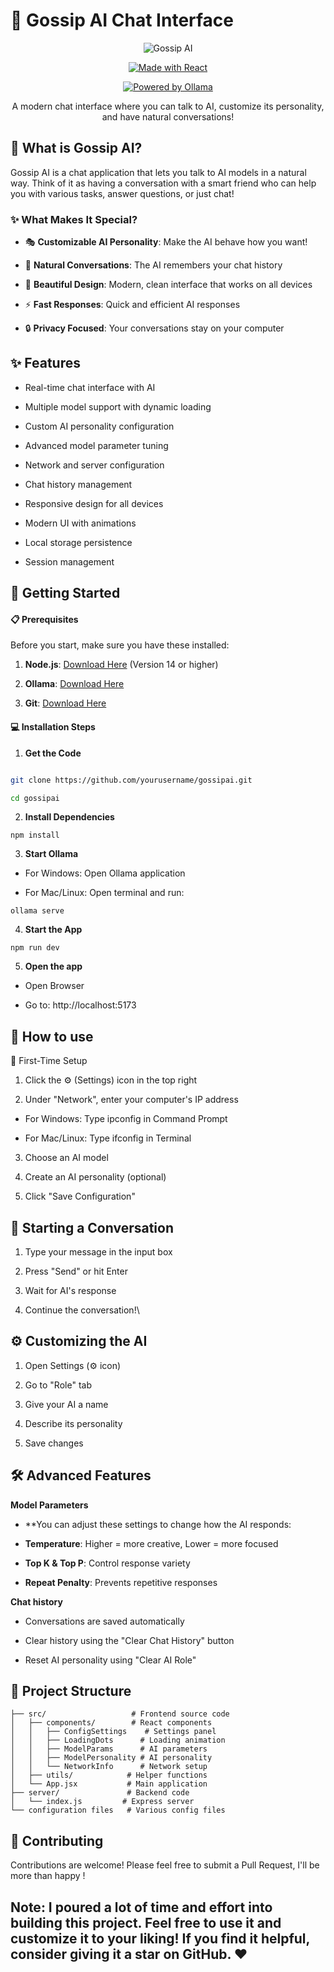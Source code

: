
# 🌊 Gossip AI Chat Interface



<div align="center">



![Gossip AI](https://img.shields.io/badge/Gossip-AI-00FFFF?style=for-the-badge)

[![Made with React](https://img.shields.io/badge/Made_with-React_18-61DAFB?style=for-the-badge&logo=react)](https://reactjs.org/)

[![Powered by Ollama](https://img.shields.io/badge/Powered_by-Ollama-black?style=for-the-badge)](https://ollama.ai/)



A modern chat interface where you can talk to AI, customize its personality, and have natural conversations!







</div>



## 🎯 What is Gossip AI?



Gossip AI is a chat application that lets you talk to AI models in a natural way. Think of it as having a conversation with a smart friend who can help you with various tasks, answer questions, or just chat!



### ✨ What Makes It Special?



- 🎭 **Customizable AI Personality**: Make the AI behave how you want!

- 💬 **Natural Conversations**: The AI remembers your chat history

- 🎨 **Beautiful Design**: Modern, clean interface that works on all devices

- ⚡ **Fast Responses**: Quick and efficient AI responses

- 🔒 **Privacy Focused**: Your conversations stay on your computer



## ✨ Features



- Real-time chat interface with AI

- Multiple model support with dynamic loading

- Custom AI personality configuration

- Advanced model parameter tuning

- Network and server configuration

- Chat history management

- Responsive design for all devices

- Modern UI with animations

- Local storage persistence

- Session management



## 🚀 Getting Started



#### 📋 Prerequisites



Before you start, make sure you have these installed:

1. **Node.js**: [Download Here](https://nodejs.org/) (Version 14 or higher)

2. **Ollama**: [Download Here](https://ollama.ai/)

3. **Git**: [Download Here](https://git-scm.com/)



#### 💻 Installation Steps



1. **Get the Code**

```bash

git clone https://github.com/yourusername/gossipai.git

cd gossipai

```

2. **Install Dependencies**

```npm install ```



3. **Start Ollama**

- For Windows: Open Ollama application

- For Mac/Linux: Open terminal and run:

```ollama serve```

4. **Start the App**

```npm run dev```

5. **Open the app**

- Open Browser

- Go to: http://localhost:5173

## 📱 How to use

🔧 First-Time Setup

1. Click the ⚙️ (Settings) icon in the top right

2. Under "Network", enter your computer's IP address

- For Windows: Type ipconfig in Command Prompt

- For Mac/Linux: Type ifconfig in Terminal



3. Choose an AI model

4. Create an AI personality (optional)

5. Click "Save Configuration"



## 💭 Starting a Conversation

1. Type your message in the input box

2. Press "Send" or hit Enter

3. Wait for AI's response

4. Continue the conversation!\



## ⚙️ Customizing the AI

1. Open Settings (⚙️ icon)

2. Go to "Role" tab

3. Give your AI a name

4. Describe its personality

5. Save changes

## 🛠️ Advanced Features

**Model Parameters**

* **You can adjust these settings to change how the AI responds:

* **Temperature**: Higher = more creative, Lower = more focused

* **Top K & Top P**: Control response variety

* **Repeat Penalty**: Prevents repetitive responses



**Chat history**

* Conversations are saved automatically

* Clear history using the "Clear Chat History" button

* Reset AI personality using "Clear AI Role"



## 📁 Project Structure

```gossip-ai/
├── src/                   # Frontend source code
│   ├── components/        # React components
│   │   ├── ConfigSettings    # Settings panel
│   │   ├── LoadingDots      # Loading animation
│   │   ├── ModelParams      # AI parameters
│   │   ├── ModelPersonality # AI personality
│   │   └── NetworkInfo      # Network setup
│   ├── utils/            # Helper functions
│   └── App.jsx           # Main application
├── server/               # Backend code
│   └── index.js         # Express server
└── configuration files   # Various config files
```



## 🤝 Contributing

Contributions are welcome! Please feel free to submit a Pull Request, I'll be more than happy !



## Note: I poured a lot of time and effort into building this project. Feel free to use it and customize it to your liking! If you find it helpful, consider giving it a star on GitHub. ❤️

